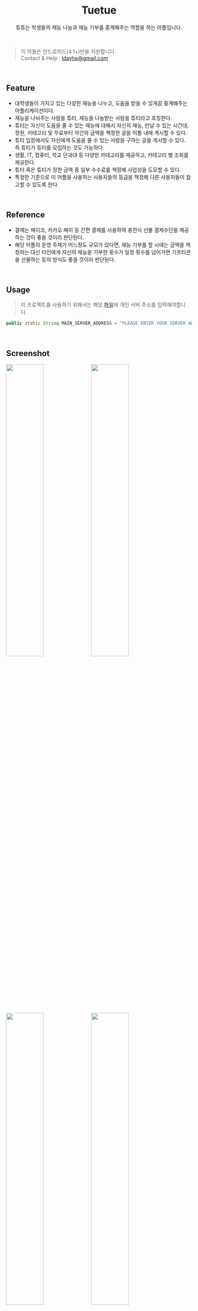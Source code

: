 <h1 align=center>Tuetue</h1>
<p align=center>튜튜는 학생들의 재능 나눔과 재능 기부를 중계해주는 역할을 하는 어플입니다.</p>
<br>

>이 어플은 안드로이드(4.1+)만을 지원합니다.<br>
>Contact & Help : ldaytw@gmail.com


<br>

## Feature
<ul>
  <li>대학생들이 가지고 있는 다양한 재능을 나누고, 도움을 받을 수 있게끔 중계해주는 어플리케이션이다.</li>
  <li>재능을 나눠주는 사람을 튜터, 재능을 나눔받는 사람을 튜티라고 호칭한다.</li>
  <li>튜터는 자신이 도움을 줄 수 있는 재능에 대해서 자신의 재능, 만날 수 있는 시간대, 정원, 카테고리 및 무료부터 약간의 금액을 책정한 글을 어플 내에 게시할 수 있다.</li>
  <li>튜티 입장에서도 자신에게 도움을 줄 수 있는 사람을 구하는 글을 게시할 수 있다. 즉 튜티가 튜터를 모집하는 것도 가능하다.</li>
  <li>생활, IT, 컴퓨터, 학교 단과대 등 다양한 카테고리를 제공하고, 카테고리 별 조회를 제공한다.</li>
  <li>튜터 혹은 튜티가 정한 금액 중 일부 수수료를 책정해 사업성을 도모할 수 있다.</li>
  <li>특정한 기준으로 이 어플을 사용하는 사용자들의 등급을 책정해 다른 사용자들이 참고할 수 있도록 한다.</li>
</ul>
  
<br>

## Reference
<ul>
  <li>결제는 페이코, 카카오 페이 등 간편 결제를 사용하여 충전식 선불 결제수단을 제공하는 것이 좋을 것이라 판단된다.</li>
  <li>해당 어플의 운영 주체가 어느정도 규모가 있다면, 재능 기부를 할 시에는 금액을 책정하는 대신 타인에게 자신의 재능을 기부한 횟수가 일정 횟수를 넘어가면 기프티콘을 선물하는 등의 방식도 좋을 것이라 판단된다.</li>
</ul>

<br>

## Usage
>이 프로젝트를 사용하기 위해서는 해당 <a href="https://github.com/pooi/Tuetue/blob/master/app/src/main/java/tk/twpooi/tuetue/Information.java">파일</a>에 개인 서버 주소를 입력해야합니다.

```java
public static String MAIN_SERVER_ADDRESS = "PLEASE ENTER YOUR SERVER ADDRESS";
```

<br>

## Screenshot
<img src="https://github.com/pooi/Tuetue/blob/master/image/Screenshot_001.png" width=45%>
<img src="https://github.com/pooi/Tuetue/blob/master/image/Screenshot_002.png" width=45%>
<img src="https://github.com/pooi/Tuetue/blob/master/image/Screenshot_003.png" width=45%>
<img src="https://github.com/pooi/Tuetue/blob/master/image/Screenshot_004.png" width=45%>
<img src="https://github.com/pooi/Tuetue/blob/master/image/Screenshot_005.png" width=45%>

<br>

## Carrer
>이 어플은 세종대학교 제1회 SW 해커톤에서 제작 및 수상하였습니다.

<ul>
  <li>세종대학교 제1회 SW 해커톤 (대상)</li>
</ul>

<br>

## Using OSS
>튜튜는 다음과 같은 오픈소스 소프트웨어가 사용되었습니다.

<ul>
  <li>picasso(Square) - <a href=https://github.com/square/picasso>https://github.com/square/picasso</a></li>
  <li>picasso-transformations(Daichi Furiya) - <a href=https://github.com/wasabeef/picasso-transformations>https://github.com/wasabeef/picasso-transformations</a></li>
  <li>sweet-alert-dialog(书呆子(pedant)) - <a href=https://github.com/pedant/sweet-alert-dialog>https://github.com/pedant/sweet-alert-dialog</a></li>
  <li>ShineButton(Chad Song) - <a href=https://github.com/ChadCSong/ShineButton>https://github.com/ChadCSong/ShineButton</a></li>
  <li>android-floating-action-button(Base) - <a href=https://github.com/futuresimple/android-floating-action-button>https://github.com/futuresimple/android-floating-action-button</a></li>
  <li>MaterialEditText(Kai Zhu) - <a href=https://github.com/rengwuxian/MaterialEditText>https://github.com/rengwuxian/MaterialEditText</a></li>
  <li>android-Ultra-Pull-To-Refresh(Huqiu Liao) - <a href=https://github.com/liaohuqiu/android-Ultra-Pull-To-Refresh>https://github.com/liaohuqiu/android-Ultra-Pull-To-Refresh</a></li>
  <li>Android-RoundCornerProgressBar(Akexorcist) - <a href=https://github.com/akexorcist/Android-RoundCornerProgressBar>https://github.com/akexorcist/Android-RoundCornerProgressBar</a></li>
  <li>FlycoDialog(Flyco) - <a href=https://github.com/H07000223/FlycoDialog_Master>https://github.com/H07000223/FlycoDialog_Master</a></li>
  <li>KenBurnsView(Flávio Faria) - <a href=https://github.com/flavioarfaria/KenBurnsView>https://github.com/flavioarfaria/KenBurnsView</a></li>
  <li>NotBoringActionBar(flavienlaurent) - <a href=https://github.com/flavienlaurent/NotBoringActionBar>https://github.com/flavienlaurent/NotBoringActionBar</a></li>
</ul>

<br>

## License

    Copyright 2017 Taewoo You

    Licensed under the Apache License, Version 2.0 (the "License");
    you may not use this file except in compliance with the License.
    You may obtain a copy of the License at

       http://www.apache.org/licenses/LICENSE-2.0

    Unless required by applicable law or agreed to in writing, software
    distributed under the License is distributed on an "AS IS" BASIS,
    WITHOUT WARRANTIES OR CONDITIONS OF ANY KIND, either express or implied.
    See the License for the specific language governing permissions and
    limitations under the License.
